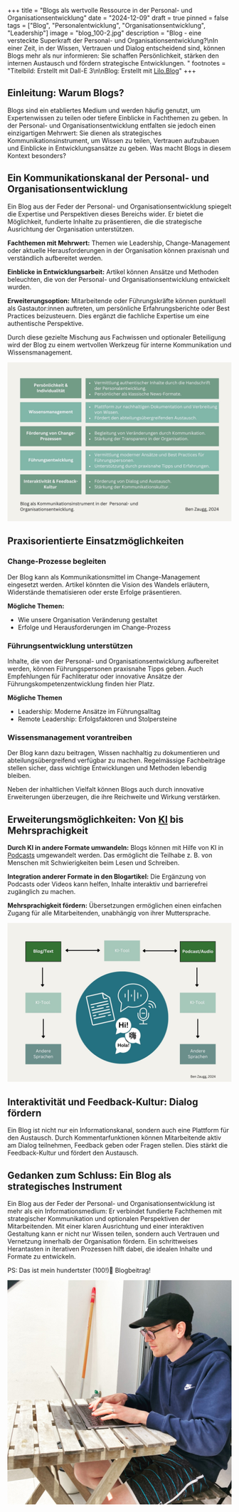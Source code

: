 +++
title = "Blogs als wertvolle Ressource in der Personal- und Organisationsentwicklung"
date = "2024-12-09"
draft = true
pinned = false
tags = ["Blog", "Personalentwicklung", "Organisationsentwicklung", "Leadership"]
image = "blog_100-2.jpg"
description = "Blog - eine versteckte Superkraft der Personal- und Organisationsentwicklung?\nIn einer Zeit, in der Wissen, Vertrauen und Dialog entscheidend sind, können Blogs mehr als nur informieren: Sie schaffen Persönlichkeit, stärken den internen Austausch und fördern strategische Entwicklungen. "
footnotes = "Titelbild: Erstellt mit Dall-E 3\n\nBlog: Erstellt mit [Lilo.Blog](https://www.lilo.blog)"
+++
## Einleitung: Warum Blogs?

Blogs sind ein etabliertes Medium und werden häufig genutzt, um Expertenwissen zu teilen oder tiefere Einblicke in Fachthemen zu geben. In der Personal- und Organisationsentwicklung entfalten sie jedoch einen einzigartigen Mehrwert: Sie dienen als strategisches Kommunikationsinstrument, um Wissen zu teilen, Vertrauen aufzubauen und Einblicke in Entwicklungsansätze zu geben. Was macht Blogs in diesem Kontext besonders?

## Ein Kommunikationskanal der Personal- und Organisationsentwicklung

Ein Blog aus der Feder der Personal- und Organisationsentwicklung spiegelt die Expertise und Perspektiven dieses Bereichs wider. Er bietet die Möglichkeit, fundierte Inhalte zu präsentieren, die die strategische Ausrichtung der Organisation unterstützen.

**Fachthemen mit Mehrwert:** Themen wie Leadership, Change-Management oder aktuelle Herausforderungen in der Organisation können praxisnah und verständlich aufbereitet werden.

**Einblicke in Entwicklungsarbeit:** Artikel können Ansätze und Methoden beleuchten, die von der Personal- und Organisationsentwicklung entwickelt wurden.

**Erweiterungsoption:** Mitarbeitende oder Führungskräfte können punktuell als Gastautor:innen auftreten, um persönliche Erfahrungsberichte oder Best Practices beizusteuern. Dies ergänzt die fachliche Expertise um eine authentische Perspektive.

Durch diese gezielte Mischung aus Fachwissen und optionaler Beteiligung wird der Blog zu einem wertvollen Werkzeug für interne Kommunikation und Wissensmanagement.

![Vorteile und Nutzungsmöglichkeiten eines Blogs der Personal- und Organisationsentwicklung. Eigene Darstellung. ](vorteile-blog-poe.jpg)

## Praxisorientierte Einsatzmöglichkeiten

### Change-Prozesse begleiten

Der Blog kann als Kommunikationsmittel im Change-Management eingesetzt werden. Artikel könnten die Vision des Wandels erläutern, Widerstände thematisieren oder erste Erfolge präsentieren.

**Mögliche Themen:**

* Wie unsere Organisation Veränderung gestaltet
* Erfolge und Herausforderungen im Change-Prozess

### Führungsentwicklung unterstützen

Inhalte, die von der Personal- und Organisationsentwicklung aufbereitet werden, können Führungspersonen praxisnahe Tipps geben. Auch Empfehlungen für Fachliteratur oder innovative Ansätze der Führungskompetenzentwicklung finden hier Platz.

**Mögliche Themen**

* Leadership: Moderne Ansätze im Führungsalltag
* Remote Leadership: Erfolgsfaktoren und Stolpersteine

### Wissensmanagement vorantreiben

Der Blog kann dazu beitragen, Wissen nachhaltig zu dokumentieren und abteilungsübergreifend verfügbar zu machen. Regelmässige Fachbeiträge stellen sicher, dass wichtige Entwicklungen und Methoden lebendig bleiben.

Neben der inhaltlichen Vielfalt können Blogs auch durch innovative Erweiterungen überzeugen, die ihre Reichweite und Wirkung verstärken.

## Erweiterungsmöglichkeiten: Von [KI](https://www.bensblog.ch/tags/ki/) bis Mehrsprachigkeit

**Durch KI in andere Formate umwandeln:** Blogs können mit Hilfe von KI in [Podcasts](https://www.bensblog.ch/podcasts-personalentwicklung-organisationsentwicklung/) umgewandelt werden. Das ermöglicht die Teilhabe z. B. von Menschen mit Schwierigkeiten beim Lesen und Schreiben. 

**Integration anderer Formate in den Blogartikel:** Die Ergänzung von Podcasts oder Videos kann helfen, Inhalte interaktiv und barrierefrei zugänglich zu machen. 

**Mehrsprachigkeit fördern:** Übersetzungen ermöglichen einen einfachen Zugang für alle Mitarbeitenden, unabhängig von ihrer Muttersprache.

![Vielfältige Nutzungsmöglichkeiten mit wenig Aufwand durch die Hilfe von KI. Eigene Darstellung.](vorteile-podcast_poe.jpg)

## Interaktivität und Feedback-Kultur: Dialog fördern

Ein Blog ist nicht nur ein Informationskanal, sondern auch eine Plattform für den Austausch. Durch Kommentarfunktionen können Mitarbeitende aktiv am Dialog teilnehmen, Feedback geben oder Fragen stellen. Dies stärkt die Feedback-Kultur und fördert den Austausch.

## Gedanken zum Schluss: Ein Blog als strategisches Instrument

Ein Blog aus der Feder der Personal- und Organisationsentwicklung ist mehr als ein Informationsmedium: Er verbindet fundierte Fachthemen mit strategischer Kommunikation und optionalen Perspektiven der Mitarbeitenden. Mit einer klaren Ausrichtung und einer interaktiven Gestaltung kann er nicht nur Wissen teilen, sondern auch Vertrauen und Vernetzung innerhalb der Organisation fördern. Ein schrittweises Herantasten in iterativen Prozessen hilft dabei, die idealen Inhalte und Formate zu entwickeln.

PS: Das ist mein hundertster (100!)🎉 Blogbeitrag!

![](f85b975b-b80a-490b-b752-cec4763f434d.jpg)